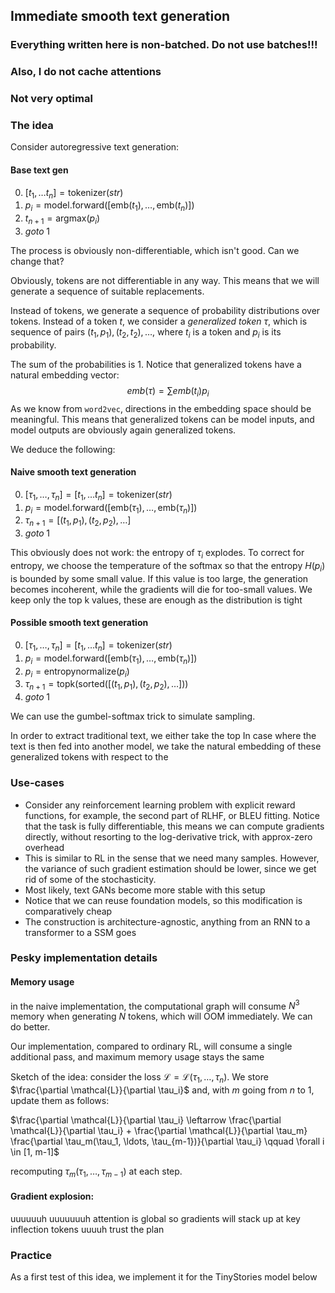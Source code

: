 ## Immediate smooth text generation

### Everything written here is non-batched. Do not use batches!!!
### Also, I do not cache attentions
### Not very optimal


### The idea

Consider autoregressive text generation:

#### Base text gen
0. $[t_1, \ldots t_n] = \text{tokenizer}(str)$
1. $p_i = \text{model.forward}([\text{emb}(t_1), \ldots, \text{emb}(t_n)])$
2. $t_{n+1} = \text{argmax}(p_i)$
3. $goto \; 1$

The process is obviously non-differentiable, which isn't good. Can we change that?

Obviously, tokens are not differentiable in any way. This means that we will generate a sequence of suitable replacements.

Instead of tokens, we generate a sequence of probability distributions over tokens. Instead of a token $t$, we consider a _generalized token_ $\tau$, which is sequence of pairs $(t_1, p_1), (t_2, t_2), \ldots$, where $t_i$ is a token and $p_i$ is its probability.

The sum of the probabilities is 1.
Notice that generalized tokens have a natural embedding vector:
$$ emb(\tau) = \sum emb(t_i) p_i $$
As we know from `word2vec`, directions in the embedding space should be meaningful.
This means that generalized tokens can be model inputs, and model outputs are obviously again generalized tokens.

We deduce the following:
#### Naive smooth text generation
0. $[\tau_1, \ldots, \tau_n] = [t_1, \ldots t_n] = \text{tokenizer}(str)$
1. $p_i = \text{model.forward}([\text{emb}(\tau_1), \ldots, \text{emb}(\tau_n)])$
2. $\tau_{n+1} = [(t_1, p_1), (t_2, p_2), \ldots]$
3. $goto \; 1$

This obviously does not work: the entropy of $\tau_i$ explodes. To correct for entropy, we choose the temperature of the softmax so that the entropy $H(p_i)$ is bounded by some small value. If this value is too large, the generation becomes incoherent, while the gradients will die for too-small values. We keep only the top k values, these are enough as the distribution is tight

#### Possible smooth text generation
0. $[\tau_1, \ldots, \tau_n] = [t_1, \ldots t_n] = \text{tokenizer}(str)$
1. $p_i = \text{model.forward}([\text{emb}(\tau_1), \ldots, \text{emb}(\tau_n)])$
2. $p_i = \text{entropynormalize}(p_i)$
3. $\tau_{n+1} = \text{topk}(\text{sorted}([(t_1, p_1), (t_2, p_2), \ldots]))$
4. $goto \; 1$

We can use the gumbel-softmax trick to simulate sampling.

In order to extract traditional text, we either take the top
In case where the text is then fed into another model, we take the natural embedding of these generalized tokens with respect to the 

### Use-cases

- Consider any reinforcement learning problem with explicit reward functions, for example, the second part of RLHF, or BLEU fitting. Notice that the task is fully differentiable, this means we can compute gradients directly, without resorting to the log-derivative trick, with approx-zero overhead
- This is similar to RL in the sense that we need many samples. However, the variance of such gradient estimation should be lower, since we get rid of some of the stochasticity.
- Most likely, text GANs become more stable with this setup
- Notice that we can reuse foundation models, so this modification is comparatively cheap
- The construction is architecture-agnostic, anything from an RNN to a transformer to a SSM goes

### Pesky implementation details

#### Memory usage
in the naive implementation, the computational graph will consume $N^3$ memory when generating $N$ tokens, which will OOM immediately. We can do better.

Our implementation, compared to ordinary RL, will consume a single additional pass, and maximum memory usage stays the same

Sketch of the idea: consider the loss $\mathcal{L} = \mathcal{L}(\tau_1, \ldots, \tau_n)$.
We store $\frac{\partial \mathcal{L}}{\partial \tau_i}$ and, with $m$ going from $n$ to $1$, update them as follows:

$\frac{\partial \mathcal{L}}{\partial \tau_i} \leftarrow  \frac{\partial \mathcal{L}}{\partial \tau_i} + \frac{\partial \mathcal{L}}{\partial \tau_m} \frac{\partial \tau_m(\tau_1, \ldots, \tau_{m-1})}{\partial \tau_i} \qquad \forall i \in [1, m-1]$


recomputing $\tau_m(\tau_1, \ldots, \tau_{m-1})$ at each step.

#### Gradient explosion:

uuuuuuh uuuuuuuh attention is global so gradients will stack up at key inflection tokens uuuuh trust the plan

### Practice

As a first test of this idea, we implement it for the TinyStories model below